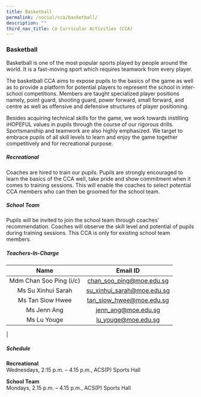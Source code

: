 ```yaml
---
title: Basketball
permalink: /social/cca/basketball/
description: ""
third_nav_title: Co Curricular Activities (CCA)
---
```

### **Basketball**
Basketball is one of the most popular sports played by people around the world. It is a fast-moving sport which requires teamwork from every player.

The basketball CCA aims to expose pupils to the basics of the game as well as to provide a platform for potential players to represent the school in inter-school competitions. Members are taught specialized player positions namely, point guard, shooting guard, power forward, small forward, and centre as well as offensive and defensive structures of player positioning.

Besides acquiring technical skills for the game, we work towards instilling iHOPEFUL values in pupils through the course of our rigorous drills. Sportsmanship and teamwork are also highly emphasized. We target to embrace pupils of all skill levels to learn and enjoy the game together competitively and for recreational purpose.

##### **Recreational**
Coaches are hired to train our pupils. Pupils are strongly encouraged to learn the basics of the CCA well, take pride and show commitment when it comes to training sessions. This will enable the coaches to select potential CCA members who can then be groomed for the school team.

##### **School Team**
Pupils will be invited to join the school team through coaches’ recommendation. Coaches will observe the skill level and potential of pupils during training sessions. This CCA is only for existing school team members.

##### **Teachers-In-Charge**

| Name | Email ID |
|:---:|:---:|
|     Mdm Chan Soo Ping (i/c) | [chan_soo_ping@moe.edu.sg](mailto:chan_soo_ping@moe.edu.sg)|
|   Ms Su Xinhui Sarah |  [su_xinhui_sarah@moe.edu.sg](mailto:su_xinhui_sarah@moe.edu.sg) |
| Ms Tan Siow Hwee  | [tan_siow_hwee@moe.edu.sg](mailto:tan_siow_hwee@moe.edu.sg)  |
| Ms Jenn Ang |[jenn_ang@moe.edu.sg](mailto:jenn_ang@moe.edu.sg)  |
| Ms Lu Youge	 |[lu_youge@moe.edu.sg](mailto:lu_youge@moe.edu.sg)  |
|

##### **Schedule**
**Recreational**<br>
Wednesdays, 2:15 p.m. – 4.15 p.m., ACS(P) Sports Hall

**School Team**<br>
Mondays, 2.15 p.m. – 4.15 p.m., ACS(P) Sports Hall